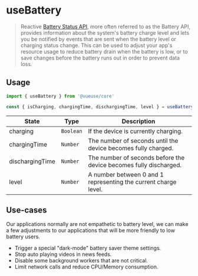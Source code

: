 # useBattery

> Reactive [Battery Status API](https://developer.mozilla.org/en-US/docs/Web/API/Battery_Status_API), more often referred to as the Battery API, provides information about the system's battery charge level and lets you be notified by events that are sent when the battery level or charging status change. This can be used to adjust your app's resource usage to reduce battery drain when the battery is low, or to save changes before the battery runs out in order to prevent data loss.

## Usage

```jsx
import { useBattery } from '@vueuse/core'

const { isCharging, chargingTime, dischargingTime, level } = useBattery()
```

| State           | Type      | Description                                                       |
| --------------- | --------- | ----------------------------------------------------------------- |
| charging        | `Boolean` | If the device is currently charging.                              |
| chargingTime    | `Number`  | The number of seconds until the device becomes fully charged.     |
| dischargingTime | `Number`  | The number of seconds before the device becomes fully discharged. |
| level           | `Number`  | A number between 0 and 1 representing the current charge level.   |

## Use-cases

Our applications normally are not empathetic to battery level, we can make a few adjustments to our applications that will be more friendly to low battery users.

- Trigger a special "dark-mode" battery saver theme settings.
- Stop auto playing videos in news feeds.
- Disable some background workers that are not critical.
- Limit network calls and reduce CPU/Memory consumption.
